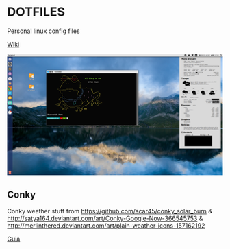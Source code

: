 # DOTFILES

Personal linux config files

[Wiki](https://github.com/manurs/dotfiles/wiki)

![alt tag](https://raw.githubusercontent.com/manurs/dotfiles/master/d.png)

## Conky

Conky weather stuff from https://github.com/scar45/conky_solar_burn & http://satya164.deviantart.com/art/Conky-Google-Now-366545753 & http://merlinthered.deviantart.com/art/plain-weather-icons-157162192

[Guia](https://github.com/manurs/dotfiles/wiki/Configurar-conky-en-nuevo-equipo)
